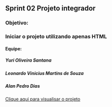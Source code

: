 <h2>Sprint 02 Projeto integrador</h2>
<h3>Objetivo:</h3>
<h3>Iniciar o projeto utilizando apenas HTML</h3>
<h4>Equipe:</h4>
<h5>Yuri Oliveira Santana</h5>
<h5>Leonardo Vinicius Martins de Souza</h5>
<h5>Alan Pedro Dias</h5>

[Clique aqui para visualisar o projeto](https://alanpedrod.github.io/sprint-02-projeto-integrador/)
